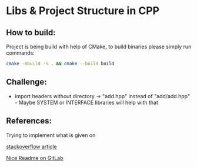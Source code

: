 # Libs & Project Structure in CPP

## How to build:

Project is being build with help of CMake,
to build binaries please simply run commands:

```bash
cmake -Bbuild -S . && cmake --build build

```

## Challenge:

-   import headers without directory -> "add.hpp" instead of "add/add.hpp" - Maybe SYSTEM or INTERFACE libraries will help with that

## References:

Trying to implement what is given on

[stackoverflow article](https://stackoverflow.com/questions/13703647/how-to-properly-add-include-directories-with-cmake)

[Nice Readme on GitLab](https://cliutils.gitlab.io/modern-cmake/)
